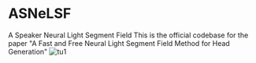 # ASNeLSF
A Speaker Neural Light Segment Field
This is the official codebase for the paper "A Fast and Free Neural Light Segment Field
Method for Head Generation"
![tu1](https://github.com/chennuocc/ASNeLSF/assets/152826536/7f46d591-5a09-4607-b122-03b04317a886)
